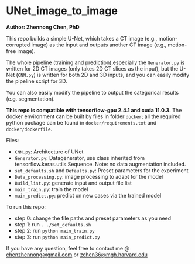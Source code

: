 # UNet_image_to_image
**Author: Zhennong Chen, PhD**<br />

This repo builds a simple U-Net, which takes a CT image (e.g., motion-corrupted image) as the input and outputs another CT  image (e.g., motion-free image). 

The whole pipeline (training and prediction),especially the ```Generator.py``` is written for 2D CT images (only takes 2D CT slices as the input), but the U-Net (```CNN.py```) is written for both 2D and 3D inputs, and you can easily modify the pipeline script for 3D.

You can also easily modify the pipeline to output the categorical results (e.g. segmentation).

**This repo is compatible with tensorflow-gpu 2.4.1 and cuda 11.0.3.** The docker environment can be built by files in folder ```docker```; all the required python package can be found in ```docker/requirements.txt``` and ```docker/dockerfile```.

Files:<br />
- ```CNN.py```: Architecture of UNet<br />
- ```Generator.py```: Datagenerator, use class inherited from tensorflow.keras.utils.Sequence. Note: no data augmentation included.<br />
- ```set_defaults.sh``` and ```Defaults.py```: Preset parameters for the experiment<br />
- ```Data_processing.py```: image processing to adapt for the model<br />
- ```Build_list.py```: generate input and output file list<br />
- ```main_train.py```: train the model<br />
- ```main_predict.py```: predict on new cases via the trained model<br />

To run this repo:<br />
- step 0: change the file paths and preset parameters as you need<br />
- step 1: run ```. ./set_defaults.sh```<br />
- step 2: run ```python main_train.py```<br />
- step 3: run ```python main_predict.py```<br />

If you have any question, feel free to contact me @ chenzhennong@gmail.com or zchen36@mgh.harvard.edu
